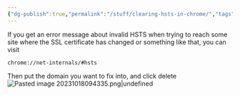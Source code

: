 ```yaml
---
{"dg-publish":true,"permalink":"/stuff/clearing-hsts-in-chrome/","tags":["public","chrome"],"noteIcon":"1","created":"2023-10-18T09:41:48.677+02:00","updated":"2023-10-18T09:43:43.146+02:00"}
---
```


If you get an error message about invalid HSTS when trying to reach some site where the SSL certificate has changed or something like that, you can visit 
```
chrome://net-internals/#hsts
```
Then put the domain you want to fix into, and click delete
![Pasted image 20231018094335.png|undefined](/img/user/Stuff/attachments/Pasted%20image%2020231018094335.png)